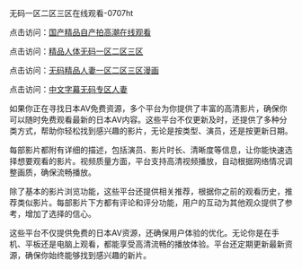无码一区二区三区在线观看-0707ht


点击访问：<a href="https://vassv.pages.dev/">国产精品自产拍高潮在线观看</a>

点击访问：<a href="https://cfad.pages.dev/">精品人体无码一区二区三区</a>

点击访问：<a href="https://bsdf-5f5.pages.dev/">无码精品人妻一区二区三区漫画</a>

点击访问：<a href="https://bered.pages.dev/">中文字幕无码专区人妻</a>

如果你正在寻找日本AV免费资源，多个平台为你提供了丰富的高清影片，确保你可以随时免费观看最新的日本AV内容。这些平台不仅更新及时，还提供了多种分类方式，帮助你轻松找到感兴趣的影片，无论是按类型、演员，还是按更新日期。

每部影片都附有详细的描述，包括演员、影片时长、清晰度等信息，让你能快速选择想要观看的影片。视频质量方面，平台支持高清视频播放，自动根据网络情况调整画质，确保流畅播放。

除了基本的影片浏览功能，这些平台还提供相关推荐，根据你之前的观看历史，推荐类似影片。每部影片下方都有评论和评分功能，用户的互动为其他观众提供了参考，增加了选择的信心。

这些平台不仅提供免费的日本AV资源，还确保用户体验的优化。无论你是在手机、平板还是电脑上观看，都能享受高清流畅的播放体验。平台还定期更新最新资源，确保你始终能够找到感兴趣的新片。

<span style="display:none;">[Canonical link](）</span>
